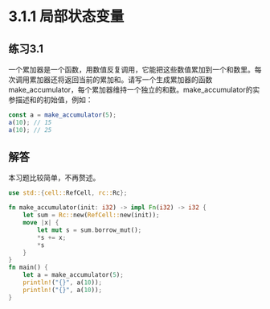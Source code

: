 # 3.1.1 局部状态变量
## 练习3.1
一个累加器是一个函数，用数值反复调用，它能把这些数值累加到一个和数里。每次调用累加器还将返回当前的累加和。请写一个生成累加器的函数make_accumulator，每个累加器维持一个独立的和数。make_accumulator的实参描述和的初始值，例如：
```javascript
const a = make_accumulator(5);
a(10); // 15
a(10); // 25
```

## 解答
本习题比较简单，不再赘述。
```rust
use std::{cell::RefCell, rc::Rc};

fn make_accumulator(init: i32) -> impl Fn(i32) -> i32 {
    let sum = Rc::new(RefCell::new(init));
    move |x| {
        let mut s = sum.borrow_mut();
        *s += x;
        *s
    }
}
fn main() {
    let a = make_accumulator(5);
    println!("{}", a(10));
    println!("{}", a(10));
}
```